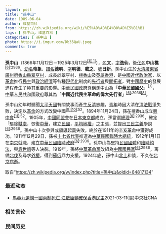 ```yaml
---
layout: post
title: "孫中山"
date: 1989-06-04
author: 维基百科
from: https://zh.wikipedia.org/wiki/%E5%AD%AB%E4%B8%AD%E5%B1%B1
tags: [ 孫中山, 维基百科 ]
categories: [ 孫中山 ]
photo: https://i.imgur.com/Db35QaU.jpeg
comments: true
---
```

<div class="mw-parser-output"><div id="noteTA-b7edec38" class="noteTA"><div class="noteTA-group"><div data-noteta-group-source="module" data-noteta-group="People"></div></div><div class="noteTA-local"><div data-noteta-code="zh-cn:蒋介石; zh-hk:蔣介石; zh-tw:蔣中正"></div></div></div>

<p><b>孫中山</b>（1866年11月12日－1925年3月12日<span id="noteTag-cite_ref-sup"><sup id="cite_ref-6" class="reference"><a href="#cite_note-6">[註 1]</a></sup></span>），<a href="/wiki/%E6%9C%AC%E5%90%8D" title="本名">名</a><b>文</b>，<a href="/wiki/%E8%A1%A8%E5%AD%97" title="表字">字</a><b>逸仙</b>，後<a href="/wiki/%E5%8C%96%E5%90%8D" title="化名">化名</a><b>中山樵</b><sup id="cite_ref-海_7-0" class="reference"><a href="#cite_note-海-7">[6]</a></sup><sup class="reference" style="white-space:nowrap;">:2936</sup>。<a href="/wiki/%E5%B9%BC%E5%90%8D" class="mw-redirect" title="幼名">幼名</a><b>帝象</b>、<a href="/wiki/%E8%AD%9C%E5%90%8D" title="譜名">譜名</a><b>德明</b>、<a href="/wiki/%E5%AD%97" class="mw-disambig" title="字">字</a><b>明德</b>、<b>載之</b>、<a href="/wiki/%E8%99%9F" class="mw-redirect" title="號">號</a><b>日新</b>。孫中山生於<a href="/wiki/%E5%A4%A7%E6%B8%85" class="mw-redirect" title="大清">大清</a><a href="/wiki/%E5%BB%A3%E6%9D%B1%E7%9C%81_(%E6%B8%85)" title="廣東省 (清)">廣東省</a><a href="/wiki/%E5%B9%BF%E5%B7%9E%E5%BA%9C" title="广州府">廣州府</a><a href="/wiki/%E9%A6%99%E5%B1%B1%E7%B8%A3" title="香山縣">香山縣</a><a href="/wiki/%E7%BF%A0%E4%BA%A8%E6%9D%91" title="翠亨村">翠亨村</a>，成長於翠亨村、<a href="/wiki/%E6%AA%80%E9%A6%99%E5%B1%B1" title="檀香山">檀香山</a>及<a href="/wiki/%E8%8B%B1%E5%B1%AC%E9%A6%99%E6%B8%AF" title="英屬香港">英屬香港</a>，是<a href="/wiki/%E4%B8%AD%E5%9B%BD%E8%BF%91%E4%BB%A3" class="mw-redirect" title="中国近代">中國近代</a><a href="/wiki/%E6%94%BF%E6%B2%BB%E5%AE%B6" title="政治家">政治家</a>，以<a href="/wiki/%E9%9D%A9%E5%91%BD" title="革命">革命</a>推行<a href="/wiki/%E6%B0%91%E4%B8%BB" title="民主">民主</a>與<a href="/wiki/%E6%94%BF%E6%B2%BB%E7%B6%93%E6%BF%9F" class="mw-redirect" title="政治經濟">政治經濟</a>等各種<a href="/wiki/%E7%8F%BE%E4%BB%A3%E5%8C%96" class="mw-redirect" title="現代化">現代化</a>制度的<a href="/wiki/%E5%85%88%E8%A1%8C%E8%80%85" title="先行者">先行者</a>與<a href="/wiki/%E9%96%8B%E6%8B%93%E8%80%85" class="mw-redirect" title="開拓者">開拓者</a>，對<a href="/wiki/%E4%B8%AD%E5%9C%8B%E6%AD%B7%E5%8F%B2" class="mw-redirect" title="中國歷史">中國歷史</a>的發展進程產生了極其重要的影響。<a href="/wiki/%E4%B8%AD%E8%8F%AF%E6%B0%91%E5%9C%8B%E6%94%BF%E5%BA%9C" title="中華民國政府">中華民國政府</a><a href="/wiki/%E5%B0%8A%E7%A8%B1" class="mw-redirect" title="尊稱">尊稱</a>孫中山為「<b>中華民國國父</b>」<sup id="cite_ref-8" class="reference"><a href="#cite_note-8">[7]</a></sup>，<a href="/wiki/%E4%B8%AD%E8%8F%AF%E4%BA%BA%E6%B0%91%E5%85%B1%E5%92%8C%E5%9C%8B%E6%94%BF%E5%BA%9C" title="中華人民共和國政府">中華人民共和國政府</a>尊其為「<b>中國近代民主革命的偉大先行者</b>」<sup id="cite_ref-海_7-1" class="reference"><a href="#cite_note-海-7">[6]</a></sup><sup class="reference" style="white-space:nowrap;">:2936</sup><sup id="cite_ref-9" class="reference"><a href="#cite_note-9">[8]</a></sup>。
</p><p>孫中山幼年时聽聞<a href="/wiki/%E5%A4%AA%E5%B9%B3%E5%A4%A9%E5%9C%8B" class="mw-redirect" title="太平天國">太平天國</a>有關故事而產生<a href="/wiki/%E5%8F%8D%E6%B8%85" class="mw-redirect" title="反清">反清</a>志趣，<a href="/wiki/%E9%9D%92%E5%B9%B4" title="青年">青年</a>時因大清在<a href="/wiki/%E6%B8%85%E6%B3%95%E6%88%B0%E7%88%AD" class="mw-redirect" title="清法戰爭">清法戰爭</a>失败，决定以<a href="/wiki/%E9%9D%A9%E5%91%BD" title="革命">革命</a>的方式改變中國<sup id="cite_ref-10" class="reference"><a href="#cite_note-10">[9]</a></sup><sup id="cite_ref-師_11-0" class="reference"><a href="#cite_note-師-11">[10]</a></sup><sup class="reference" style="white-space:nowrap;">:52</sup>。1894年11月24日，孫在檀香山成立<a href="/wiki/%E8%88%88%E4%B8%AD%E6%9C%83" class="mw-redirect" title="興中會">興中會</a><sup id="cite_ref-孫中山全集_12-0" class="reference"><a href="#cite_note-孫中山全集-12">[11]</a></sup><sup class="reference" style="white-space:nowrap;">:52</sup>。1905年，<a href="/wiki/%E4%B8%AD%E5%9C%8B%E5%90%8C%E7%9B%9F%E6%9C%83" class="mw-redirect" title="中國同盟會">中國同盟會</a>在<a href="/wiki/%E6%97%A5%E6%9C%AC" title="日本">日本</a><a href="/wiki/%E6%9D%B1%E4%BA%AC%E9%83%BD" title="東京都">東京都</a>成立，孫當選<a href="/wiki/%E7%B8%BD%E7%90%86" class="mw-redirect" title="總理">總理</a><sup id="cite_ref-海_7-2" class="reference"><a href="#cite_note-海-7">[6]</a></sup><sup class="reference" style="white-space:nowrap;">:2936</sup>，確定「驅除<a href="/wiki/%E9%9F%83%E8%99%9C" title="韃虜">韃虜</a>，恢復<a href="/wiki/%E4%B8%AD%E8%8F%AF" class="mw-redirect" title="中華">中華</a>，建立<a href="/wiki/%E6%B0%91%E5%9C%8B" class="mw-disambig" title="民國">民國</a>，<a href="/wiki/%E5%B9%B3%E5%9D%87%E5%9C%B0%E6%AC%8A" title="平均地權">平均地權</a>」之主張，並提出<a href="/wiki/%E4%B8%89%E6%B0%91%E4%B8%BB%E7%BE%A9" title="三民主義">三民主義</a>學說<sup id="cite_ref-海_7-3" class="reference"><a href="#cite_note-海-7">[6]</a></sup><sup class="reference" style="white-space:nowrap;">:2936</sup>。孫中山十次參與或<a href="/wiki/%E9%A2%86%E5%AF%BC" class="mw-redirect" title="领导">領導</a><a href="/wiki/%E8%B5%B7%E7%BE%A9" class="mw-redirect" title="起義">起義</a>失敗，終於在1911年的<a href="/wiki/%E8%BE%9B%E4%BA%A5%E9%9D%A9%E5%91%BD" title="辛亥革命">辛亥革命</a>中獲得成功。1911年12月29日，孫被<a href="/wiki/%E5%8D%81%E4%B8%83%E7%9C%81" title="十七省">十七省</a><a href="/wiki/%E4%BB%A3%E8%A1%A8" class="mw-disambig" title="代表">代表</a>推選為<a href="/wiki/%E4%B8%AD%E8%8F%AF%E6%B0%91%E5%9C%8B%E8%87%A8%E6%99%82%E5%A4%A7%E7%B8%BD%E7%B5%B1" class="mw-redirect" title="中華民國臨時大總統">中華民國臨時大總統</a>，1912年1月1日在<a href="/wiki/%E5%8D%97%E4%BA%AC" class="mw-redirect" title="南京">南京</a>就職，建立<a href="/wiki/%E4%B8%AD%E8%8F%AF%E6%B0%91%E5%9C%8B%E8%87%A8%E6%99%82%E6%94%BF%E5%BA%9C_(1912%E5%B9%B4%EF%BC%8D1913%E5%B9%B4)" title="中華民國臨時政府 (1912年－1913年)">中華民國臨時政府</a><sup id="cite_ref-海_7-4" class="reference"><a href="#cite_note-海-7">[6]</a></sup><sup class="reference" style="white-space:nowrap;">:2936</sup>。孫中山為堅持<a href="/wiki/%E6%B0%91%E5%9C%8B" class="mw-disambig" title="民國">民國</a><a href="/wiki/%E5%9B%BD%E4%BD%93" title="国体">國體</a>和<a href="/wiki/%E8%87%A8%E6%99%82%E7%B4%84%E6%B3%95" class="mw-redirect" title="臨時約法">臨時約法</a>，與<a href="/wiki/%E8%A2%81%E4%B8%96%E5%87%B1" class="mw-redirect" title="袁世凱">袁世凱</a>等人決裂。1919年，孫將<a href="/wiki/%E4%B8%AD%E8%8F%AF%E9%9D%A9%E5%91%BD%E9%BB%A8" title="中華革命黨">中華革命黨</a>改組為<a href="/wiki/%E4%B8%AD%E5%9C%8B%E5%9C%8B%E6%B0%91%E9%BB%A8" title="中國國民黨">中國國民黨</a><sup id="cite_ref-海_7-5" class="reference"><a href="#cite_note-海-7">[6]</a></sup><sup class="reference" style="white-space:nowrap;">:2936</sup>，籌備<a href="/wiki/%E5%8C%97%E4%BC%90" class="mw-disambig" title="北伐">北伐</a>及尋求<a href="/wiki/%E5%A4%96%E6%8F%B4" title="外援">外援</a>，得到<a href="/wiki/%E8%98%87%E4%BF%84" class="mw-redirect" title="蘇俄">蘇俄</a>鼎力支援。1924年底，<a class="mw-selflink selflink">孫中山</a><a href="/wiki/%E5%8C%97%E4%B8%8A" class="mw-disambig" title="北上">北上</a>和談，不久在<a href="/wiki/%E5%8C%97%E4%BA%AC" class="mw-redirect" title="北京">北京</a><a href="/wiki/%E7%97%85%E9%80%9D" class="mw-redirect" title="病逝">病逝</a>。
</p>
</div><noscript><img src="//zh.wikipedia.org/wiki/Special:CentralAutoLogin/start?type=1x1" alt="" title="" width="1" height="1" style="border: none; position: absolute;"></noscript>
<div class="printfooter">取自“<a dir="ltr" href="https://zh.wikipedia.org/w/index.php?title=孫中山&amp;oldid=64817134">https://zh.wikipedia.org/w/index.php?title=孫中山&amp;oldid=64817134</a>”</div><div id="recent-news"><h3>最近动态</h3><ul><li><a href="https://nodebe4.github.io/waimei/2021-03-11/%E9%A6%AC%E8%8B%B1%E4%B9%9D%E9%81%BA%E6%86%BE%E4%B8%80%E5%9C%8B%E5%85%A9%E5%88%B6%E6%AD%BB%E4%BA%A1-%E6%B1%9F%E5%95%9F%E8%87%A3%E7%B1%B2%E7%A2%BA%E4%BF%9D%E9%A6%99%E6%B8%AF%E6%B0%91%E4%B8%BB" title="馬英九遺憾一國兩制死亡 江啟臣籲確保香港民主—— 國民黨主席江啟臣（右）12日上午率黨務主管，與前總統馬英九（左）等人到國父紀念館出席國父孫中山逝世96週年紀念活動。中央社記者王飛華攝 110年...">馬英九遺憾一國兩制死亡 江啟臣籲確保香港民主</a><time>2021-03-11</time><a class="tag">(臺)中央社CNA</a></li>
</ul></div><div id="open-opinion"><h3>相关言论</h3><ul></ul></div><div id="mjls-record"><h3>民间历史</h3><ul></ul></div>